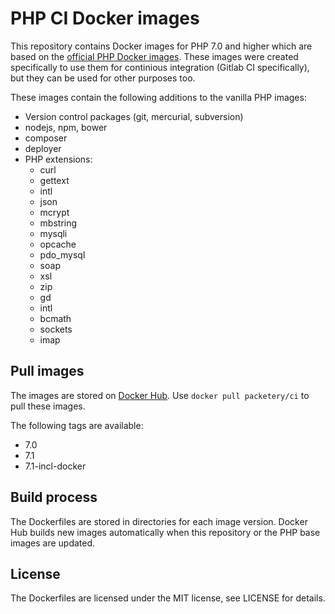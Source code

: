 # PHP CI Docker images

This repository contains Docker images for PHP 7.0 and higher which are based on the [official PHP Docker images](https://hub.docker.com/r/_/php/). These images were created specifically to use them for continious integration (Gitlab CI specifically), but they can be used for other purposes too.

These images contain the following additions to the vanilla PHP images:

* Version control packages (git, mercurial, subversion)
* nodejs, npm, bower
* composer
* deployer
* PHP extensions:
   * curl
   * gettext
   * intl
   * json
   * mcrypt
   * mbstring
   * mysqli
   * opcache
   * pdo_mysql
   * soap
   * xsl
   * zip
   * gd
   * intl
   * bcmath
   * sockets
   * imap


## Pull images

The images are stored on [Docker Hub](https://hub.docker.com/r/packetery/ci/). Use `docker pull packetery/ci` to pull these images.

The following tags are available:

* 7.0
* 7.1
* 7.1-incl-docker

## Build process

The Dockerfiles are stored in directories for each image version. Docker Hub builds new images automatically when this repository or the PHP base images are updated.

## License

The Dockerfiles are licensed under the MIT license, see LICENSE for details.

